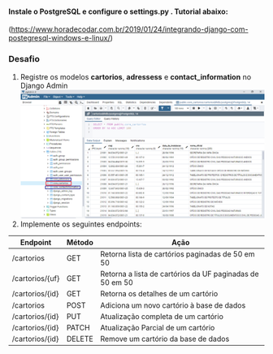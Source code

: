 #### Instale o PostgreSQL e configure o settings.py . Tutorial abaixo:
(https://www.horadecodar.com.br/2019/01/24/integrando-django-com-postegresql-windows-e-linux/)


### Desafio

1. Registre os modelos **cartorios**, **adressess** e **contact_information** no Django Admin
![img.png](img.png)
2. Implemente os seguintes endpoints:

| Endpoint  |  Método  |  Ação  |
| ------------------- | ------------------- | ------------------- |
|  /cartorios |  GET |  Retorna lista de cartórios paginadas de 50 em 50 |
|  /cartorios/{uf} |  GET |  Retorna a lista de cartórios da UF paginadas de 50 em 50 |
|  /cartorios/{id} |  GET |  Retorna os detalhes de um cartório |
|  /cartorios |  POST |  Adiciona um novo cartório à base de dados |
|  /cartorios/{id} |  PUT |  Atualização completa de um cartório |
|  /cartorios/{id} |  PATCH |  Atualização Parcial de um cartório |
|  /cartorios/{id} |  DELETE |  Remove um cartório da base de dados |